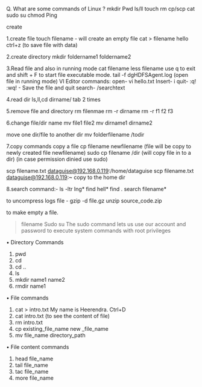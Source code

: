 Q. What are some commands of Linux ?
mkdir 
Pwd 
ls/ll
touch
rm
cp/scp
cat
sudo su 
chmod
Ping

create

1.create file
touch filename - will create an empty file
cat > filename
hello
ctrl+z (to save file with data)

2.create directory
mkdir foldername1 foldername2

3.Read file and also in running mode
cat filename
less filename  use q to exit and shift + F to start file executable mode.
tail -f dgHDFSAgent.log   (open file in running mode)
VI Editor commands:
open- vi hello.txt
Insert- i
quit- :q!
:wq! - Save the file and quit
search-   /searchtext


4.read dir
ls,ll,cd dirname/ tab 2 times

5.remove file and directory
rm filenmae
rm -r dirname
rm -r f1 f2 f3

6.change file/dir name
mv file1 file2
mv dirname1 dirname2

move one dir/file to another dir
mv folderfilename /todir

7.copy commands
copy a file 
cp filename newfilename   (file will be copy to newly created file newfilename)
sudo cp filename /dir  (will copy file in to a dir) (in case permission dinied use sudo)

scp filename.txt dataguise@192.168.0.119:/home/dataguise
scp filename.txt dataguise@192.168.0.119:~  copy to the home dir

8.search command:-
ls -ltr Ing*
find hell*
find . search filename*

to uncompress logs file -
gzip -d file.gz
unzip source_code.zip


to make empty a file.
> filename
Sudo su
The sudo command lets us use our account and password to execute system commands with root privileges

 • Directory Commands
 1. pwd
 2. cd
 3. cd ..
 4. ls
 5. mkdir name1 name2
 6. rmdir name1

 • File commands
 1. cat > intro.txt
        My name is Heerendra.
        Ctrl+D
 2. cat intro.txt (to see the content of file)
 3. rm intro.txt
 4. cp existing_file_name new _file_name
 5. mv file_name directory_path

 • File content commands
 1. head file_name
 2. tail file_name
 3. tac file_name
 4. more file_name